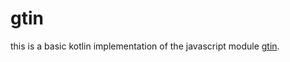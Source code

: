 # gtin
this is a basic kotlin implementation of the javascript module [gtin](https://github.com/xbpf/gtin).
